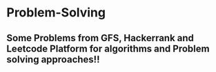 # Problem-Solving
## Some Problems from GFS, Hackerrank and Leetcode Platform for algorithms and Problem solving approaches!!
